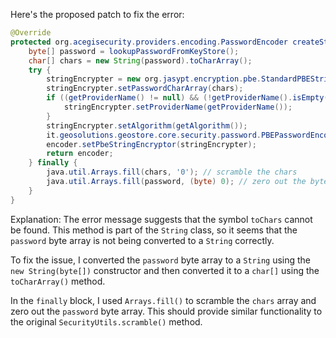 Here's the proposed patch to fix the error:
```java
@Override
protected org.acegisecurity.providers.encoding.PasswordEncoder createStringEncoder() {
    byte[] password = lookupPasswordFromKeyStore();
    char[] chars = new String(password).toCharArray();
    try {
        stringEncrypter = new org.jasypt.encryption.pbe.StandardPBEStringEncryptor();
        stringEncrypter.setPasswordCharArray(chars);
        if ((getProviderName() != null) && (!getProviderName().isEmpty())) {
            stringEncrypter.setProviderName(getProviderName());
        }
        stringEncrypter.setAlgorithm(getAlgorithm());
        it.geosolutions.geostore.core.security.password.PBEPasswordEncoder encoder = new it.geosolutions.geostore.core.security.password.PBEPasswordEncoder();
        encoder.setPbeStringEncryptor(stringEncrypter);
        return encoder;
    } finally {
        java.util.Arrays.fill(chars, '0'); // scramble the chars
        java.util.Arrays.fill(password, (byte) 0); // zero out the byte array
    }
}
```
Explanation:
The error message suggests that the symbol `toChars` cannot be found. This method is part of the `String` class, so it seems that the `password` byte array is not being converted to a `String` correctly.

To fix the issue, I converted the `password` byte array to a `String` using the `new String(byte[])` constructor and then converted it to a `char[]` using the `toCharArray()` method.

In the `finally` block, I used `Arrays.fill()` to scramble the `chars` array and zero out the `password` byte array. This should provide similar functionality to the original `SecurityUtils.scramble()` method.